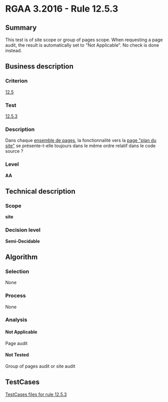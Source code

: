 # RGAA 3.2016 - Rule 12.5.3

## Summary
This test is of site scope or group of pages scope. When requesting a page audit, the result is automatically set to "Not Applicable". No check is done instead.

## Business description

### Criterion
[12.5](http://references.modernisation.gouv.fr/rgaa-accessibilite/2016/criteres.html#crit-12-5)

### Test
[12.5.3](http://references.modernisation.gouv.fr/rgaa-accessibilite/2016/criteres.html#test-12-5-3)

### Description
<div lang="fr">Dans chaque <a href="http://references.modernisation.gouv.fr/rgaa-accessibilite/2016/glossaire.html#ensemble-de-pages">ensemble de pages</a>, la fonctionnalit&#xE9; vers la <a href="http://references.modernisation.gouv.fr/rgaa-accessibilite/2016/glossaire.html#page-plan-du-site">page "plan du site"</a> se pr&#xE9;sente-t-elle toujours dans le m&#xEA;me ordre relatif dans le code source&nbsp;?</div>

### Level
**AA**

## Technical description

### Scope
**site**

### Decision level
**Semi-Decidable**

## Algorithm

### Selection

None

### Process

None

### Analysis

#### Not Applicable

Page audit 

#### Not Tested

Group of pages audit or site audit



##  TestCases

[TestCases files for rule 12.5.3](https://github.com/Asqatasun/Asqatasun/tree/develop/rules/rules-rgaa3.2016/src/test/resources/testcases/rgaa32016/Rgaa32016Rule120503/)


